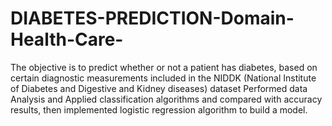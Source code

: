 # DIABETES-PREDICTION-Domain-Health-Care-
The objective is to predict whether or not a patient has diabetes, based on certain  diagnostic measurements included in the NIDDK (National Institute of Diabetes and  Digestive and Kidney diseases) dataset
Performed data Analysis and Applied classification algorithms and compared with accuracy results, 
then implemented logistic regression algorithm to build a model.
